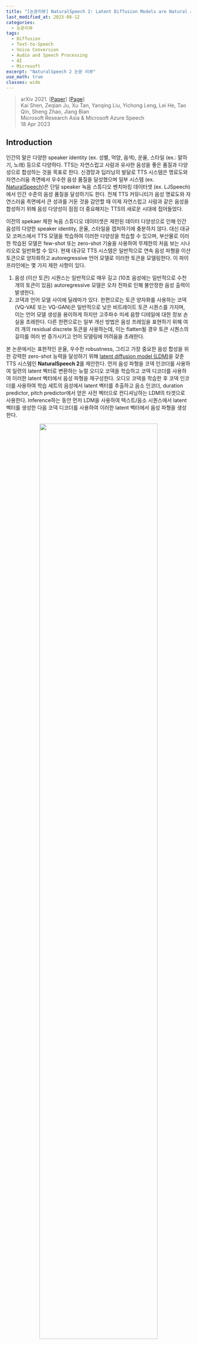 ```yaml
---
title: "[논문리뷰] NaturalSpeech 2: Latent Diffusion Models are Natural and Zero-Shot Speech and Singing Synthesizers"
last_modified_at: 2023-08-12
categories:
  - 논문리뷰
tags:
  - Diffusion
  - Text-to-Speech
  - Voice Conversion
  - Audio and Speech Processing
  - AI
  - Microsoft
excerpt: "NaturalSpeech 2 논문 리뷰"
use_math: true
classes: wide
---
```


> arXiv 2021. [[Paper](https://arxiv.org/abs/2304.09116)] [[Page](https://speechresearch.github.io/naturalspeech2/)]  
> Kai Shen, Zeqian Ju, Xu Tan, Yanqing Liu, Yichong Leng, Lei He, Tao Qin, Sheng Zhao, Jiang Bian  
> Microsoft Research Asia & Microsoft Azure Speech  
> 18 Apr 2023  

## Introduction
인간의 말은 다양한 speaker identity (ex. 성별, 억양, 음색), 운율, 스타일 (ex.: 말하기, 노래) 등으로 다양하다. TTS는 자연스럽고 사람과 유사한 음성을 좋은 품질과 다양성으로 합성하는 것을 목표로 한다. 신경망과 딥러닝의 발달로 TTS 시스템은 명료도와 자연스러움 측면에서 우수한 음성 품질을 달성했으며 일부 시스템 (ex. [NaturalSpeech](https://kimjy99.github.io/논문리뷰/naturalspeech))은 단일 speaker 녹음 스튜디오 벤치마킹 데이터셋 (ex. LJSpeech)에서 인간 수준의 음성 품질을 달성하기도 한다. 전체 TTS 커뮤니티가 음성 명료도와 자연스러움 측면에서 큰 성과를 거둔 것을 감안할 때 이제 자연스럽고 사람과 같은 음성을 합성하기 위해 음성 다양성이 점점 더 중요해지는 TTS의 새로운 시대에 접어들었다.

이전의 spekaer 제한 녹음 스튜디오 데이터셋은 제한된 데이터 다양성으로 인해 인간 음성의 다양한 speaker identity, 운율, 스타일을 캡처하기에 충분하지 않다. 대신 대규모 코퍼스에서 TTS 모델을 학습하여 이러한 다양성을 학습할 수 있으며, 부산물로 이러한 학습된 모델은 few-shot 또는 zero-shot 기술을 사용하여 무제한의 처음 보는 시나리오로 일반화할 수 있다. 현재 대규모 TTS 시스템은 일반적으로 연속 음성 파형을 이산 토큰으로 양자화하고 autoregressive 언어 모델로 이러한 토큰을 모델링한다. 이 파이프라인에는 몇 가지 제한 사항이 있다. 

1. 음성 (이산 토큰) 시퀀스는 일반적으로 매우 길고 (10초 음성에는 일반적으로 수천 개의 토큰이 있음) autoregressive 모델은 오차 전파로 인해 불안정한 음성 출력이 발생한다. 
2. 코덱과 언어 모델 사이에 딜레마가 있다. 한편으로는 토큰 양자화를 사용하는 코덱 (VQ-VAE 또는 VQ-GAN)은 일반적으로 낮은 비트레이트 토큰 시퀀스를 가지며, 이는 언어 모델 생성을 용이하게 하지만 고주파수 미세 음향 디테일에 대한 정보 손실을 초래한다. 다른 한편으로는 일부 개선 방법은 음성 프레임을 표현하기 위해 여러 개의 residual discrete 토큰을 사용하는데, 이는 flatten될 경우 토큰 시퀀스의 길이를 여러 번 증가시키고 언어 모델링에 어려움을 초래한다.

본 논문에서는 표현적인 운율, 우수한 robustness, 그리고 가장 중요한 음성 합성을 위한 강력한 zero-shot 능력을 달성하기 위해 [latent diffusion model (LDM)](https://kimjy99.github.io/논문리뷰/ldm)을 갖춘 TTS 시스템인 **NaturalSpeech 2**를 제안한다. 먼저 음성 파형을 코덱 인코더를 사용하여 일련의 latent 벡터로 변환하는 뉴럴 오디오 코덱을 학습하고 코덱 디코더를 사용하여 이러한 latent 벡터에서 음성 파형을 재구성한다. 오디오 코덱을 학습한 후 코덱 인코더를 사용하여 학습 세트의 음성에서 latent 벡터를 추출하고 음소 인코더, duration predictor, pitch predictor에서 얻은 사전 벡터으로 컨디셔닝하는 LDM의 타겟으로 사용한다. Inference하는 동안 먼저 LDM을 사용하여 텍스트/음소 시퀀스에서 latent 벡터를 생성한 다음 코덱 디코더를 사용하여 이러한 latent 벡터에서 음성 파형을 생성한다.

<center><img src='{{"/assets/img/naturalspeech2/naturalspeech2-table1.webp" | relative_url}}' width="80%"></center>
<br>
NaturalSpeech 2의 일부 디자인 선택은 다음과 같다. (위 표 참조)

- **이산 토큰 대신 연속 벡터**: 뉴럴 코덱의 음성 재구성 품질을 보장하기 위해 이전 연구들은 일반적으로 여러 residual quantizer로 음성을 양자화하였다. 결과적으로, 획득된 이산 토큰 시퀀스는 매우 길고 (예를 들어, 각 음성 프레임에 대해 8개의 residual quantizer를 사용하는 경우 결과로 생성되는 flatten된 토큰 시퀀스는 8배 더 길어짐) 음향 모델 (autoregressive 언어 모델)에 많은 압력을 가한다. 따라서 이산 토큰 대신 연속 벡터를 사용하여 시퀀스 길이를 줄이고 세분화된 음성 재구성을 위한 정보량을 늘릴 수 있다.
- **Autoregressive model 대신 diffusion model**: Diffusion model을 활용하여 non-autoregressive 방식으로 연속 벡터의 복잡한 분포를 학습하고 autoregressive model에서의 오차 전파를 방지한다.
- **In-context learning을 위한 음성 프롬프팅 메커니즘**: Diffusion model이 음성 프롬프트의 특성을 따르고 zero-shot 능력을 향상시키기 위해 diffusion model과 pitch/duration predictor에서 in-context learning을 용이하게 하는 음성 프롬프팅 메커니즘을 설계하였다.

이러한 설계의 이점을 활용하여 NaturalSpeech 2는 이전의 autoregressive model보다 더 안정적이고 robust하며, 2단계 토큰 예측 대신 하나의 음향 모델(diffusion model)만 필요하며 duration/pitch 예측과 non-autoregressive 생성으로 인해 음성을 넘어 (ex. 노래하는 음성) 스타일을 확장할 수 있다.

## NaturalSpeech 2
<center><img src='{{"/assets/img/naturalspeech2/naturalspeech2-fig1.webp" | relative_url}}' width="75%"></center>
<br>
위 그림에서 볼 수 있듯이 NaturalSpeech 2는 뉴럴 오디오 코덱 (인코더, 디코더)과 prior (음소 인코더, duration/pitch predictor)가 있는 diffusion model로 구성된다. 음성 파형은 복잡하고 고차원이기 때문에 재생성 학습의 패러다임에 따라 먼저 오디오 코덱 인코더를 사용하여 음성 파형을 latent 벡터로 변환하고 오디오 코덱 디코더를 사용하여 latent 벡터에서 음성 파형을 재구성한다. 다음으로 diffusion model을 사용하여 텍스트/음소 입력으로 컨디셔닝된 latent 벡터를 예측한다.

### 1. Neural Audio Codec with Continuous Vectors
연속 벡터가 포함된 오디오 코덱은 다음과 같은 몇 가지 이점이 있다. 

1. 연속 벡터는 이산 토큰보다 압축률이 낮고 비트 전송률이 높아 고품질 오디오 재구성을 보장할 수 있다. 
2. Hidden 시퀀스의 길이를 늘리지 않는 이산 양자화에서와 같이 각 오디오 프레임에는 여러 토큰 대신 하나의 벡터만 있다.

<center><img src='{{"/assets/img/naturalspeech2/naturalspeech2-fig2.webp" | relative_url}}' width="95%"></center>
<br>
위 그림에서 볼 수 있듯이 뉴럴 오디오 코덱은 오디오 인코더, residual vector-quantizer (RVQ), 오디오 디코더로 구성된다. 

1. 오디오 인코더는 16KHz 오디오에 대해 총 다운샘플링 속도가 200인 여러 convolution 블록으로 구성된다. 즉, 각 프레임은 12.5ms 음성 세그먼트에 해당한다. 
2. RVQ는 오디오 인코더의 출력을 [SoundStream](https://arxiv.org/abs/2107.03312)을 따라 여러 residual vector로 변환한다. 이러한 residual vector의 합은 diffusion model의 학습 타겟으로 사용되는 양자화된 벡터로 간주된다. 
3. 오디오 디코더는 양자화된 벡터에서 오디오 파형을 생성하는 오디오 인코더의 구조를 반영한다. 

뉴럴 오디오 코덱의 흐름은 다음과 같다.

$$
\begin{aligned}
&\textrm{Audio Encoder}: h = f_\textrm{enc} (x) \\
&\textrm{RVQ}: \{e_j^i\}_{j=1}^R = f_\textrm{rvq} (h^i), \; z^i = \sum_{j=1}^R e_j^i, \; z = \{z^i\}_{i=1}^n \\
&\textrm{Audio Decoder}: x = f_\textrm{dec} (z)
\end{aligned}
$$

여기서 $f_\textrm{enc}$, $f_\textrm{rvq}$, $f_\textrm{dec}$는 오디오 인코더, RVQ, 오디오 디코더를 나타냔다. $x$는 음성 파형이고, $h$는 프레임 길이가 $n$인 오디오 인코더에서 얻은 hidden 시퀀스이고, $z$는 $h$와 동일한 길이를 가진 양자화된 벡터 시퀀스이다. $i$는 음성 프레임의 인덱스, $j$는 residual quantizer의 인덱스, $R$은 residual quantizer의 총 개수, $e_j^i$는 $i$번째 hidden 프레임 $h^i$에서 $j$번째 residual quantizer에 의해 획득된 코드북 ID의 임베딩 벡터이다. 뉴럴 코덱의 학습은 [SoundStream](https://arxiv.org/abs/2107.03312)의 loss function을 따른다.

실제로 연속 벡터를 얻으려면 벡터 양자화가 필요하지 않고 오토인코더 또는 VAE만 필요하다. 그러나 정규화와 효율성을 위해 매우 많은 수의 quantizer와 코드북 토큰이 있는 RVQ를 사용하여 연속 벡터를 근사화한다. 이렇게 하면 두 가지 이점이 있다. 

1. [LDM](https://kimjy99.github.io/논문리뷰/ldm)을 학습할 때 메모리 비용인 연속 벡터를 저장할 필요가 없다. 연속 벡터를 도출하는 데 사용되는 코드북 임베딩과 양자화 토큰 ID만 저장한다. 
2. 연속 벡터를 예측할 때 이러한 양자화 토큰 ID를 기반으로 이산 분류에 regularization loss을 추가할 수 있다.

### 2. Latent Diffusion Model with Non-Autoregressive Generation
Diffusion model을 활용하여 텍스트 시퀀스 $y$로 컨디셔닝된 양자화된 latent 벡터 $z$를 예측한다. 음소 인코더, duration predictor, pitch predictor로 구성된 이전 모델을 활용하여 텍스트 입력을 처리하고 diffusion model의 조건으로 보다 유익한 hidden 벡터 $c$를 제공한다.

#### Diffusion Formulation
Diffusion (forward) process와 denoising (reverse) process를 각각 확률적 미분 방정식(SDE)으로 공식화한다. Forward SDE는 뉴럴 코덱에서 얻은 latent 벡터 $z_0$를 Gaussian noise로 변환한다.

$$
\begin{equation}
dz_t = -\frac{1}{2} \beta_t z_t + \sqrt{\beta_t} dw_t, \quad t \in [0,1]
\end{equation}
$$

여기서 $w_t$는 표준 브라운 운동이고 $\beta_t$는 음이 아닌 noise schedule 함수이다. 그러면 솔루션은 다음과 같다.

$$
\begin{equation}
z_t = \exp (- \frac{1}{2} \int_0^t \beta_s ds) z_0 + \int_0^t \sqrt{\beta_s} \exp (-\frac{1}{2} \int_0^t \beta_u du) dw_s
\end{equation}
$$

Ito 적분의 속성에 의해 $z_0$가 주어졌을 때 $z_t$의 조건부 분포은 가우시안이다. 

$$
\begin{equation}
p(z_t \vert z_0) \sim \mathcal{N}(\rho (z_0, t), \Sigma_t) \\
\textrm{where} \quad \rho (z_0, t) = \exp (- \frac{1}{2} \int_0^t \beta_s ds) z_0, \quad \Sigma_t = I - \exp (- \int_0^t \beta_s ds)
\end{equation}
$$

Reverse SDE는 다음과 같은 프로세스를 통해 Gaussian noise를 데이터 $z_0$로 다시 변환한다.

$$
\begin{equation}
dz_t = - (\frac{1}{2} z_t + \nabla p_t (z_t)) \beta_t dt + \sqrt{\beta_t} d \tilde{w}_t, \quad t \in [0, 1]
\end{equation}
$$

여기서 $\tilde{w}$는 역시간 브라운 운동이다. 또한 reverse process에서 상미분 방정식(ODE)을 고려할 수 있다.

$$
\begin{equation}
dz_t = - (\frac{1}{2} z_t + \nabla p_t (z_t)) \beta_t dt, \quad t \in [0, 1]
\end{equation}
$$

신경망 $s_\theta$를 학습시켜 score $\nabla \log p_t (z_t)$를 추정한 다음 Gaussian noise $z_1 \sim \mathcal{N} (0, 1)$에서 시작하여 SDE 또는 ODE를 수치적으로 풀어 데이터 $z_0$를 샘플링할 수 있다. 신경망 $s_\theta (z_t, t, c)$는 현재 noisy 벡터 $z_t$, timestep $t$, 조건 정보 $c$를 취하는 WaveNet을 기반으로 한다. $s_\theta$는 score 대신 데이터 $$\hat{z}_0$$를 예측하여 음성 품질이 더 나은 결과를 얻었다. 따라서 $$\hat{z}_0 = s_\theta (z_t, t, c)$$이다. Diffusion model 학습을 위한 loss function은 다음과 같다.

$$
\begin{aligned}
\mathcal{L}_\textrm{diff} = \mathbb{E}_{z_0, t} [ & \|\hat{z}_0 - z_0 \|_2^2 \\
+ \;& \| \Sigma_t^{-1} (\rho (\hat{z}_0, t) - z_t) - \nabla \log p_t (z_t) \|_2^2 \\
+ \;& \lambda_\textrm{ce-rvq} \mathcal{L}_\textrm{ce-rvq}]
\end{aligned}
$$

여기서 첫 번째 항은 데이터 loss이다. 두 번째 항은 score loss이며 예측 score는 $$\Sigma_t^{-1} (\rho(\hat{z}_0, t) − z_t)$$로 계산되며 inference에서 역 샘플링에도 사용된다. 세 번째 항 $$\mathcal{L}_\textrm{ce-rvq}$$는 RVQ에 기반한 새로운 cross-entropy (CE) loss이다. 특히, 각 residual quantizer $j \in [1, R]$에 대해 먼저 residual vector $$\hat{z}_0 − \sum_{i=1}^{j-1} e_i$$를 얻는다. 여기서 $e_i$는 $i$번째 residual quantizer의 ground-truth 양자화된 임베딩이다. 그런 다음 각 코드북이 quantizer $j$에 임베딩된 residual vector 사이의 L2 거리를 계산하고 softmax 함수로 확률 분포를 구한 다음 ground-truth 양자화된 임베딩의 ID $e_j$와 이 확률 분포 사이의 cross-entropy loss를 계산한다. $$\mathcal{L}_\textrm{ce-rvq}$$는 모든 $R$개의 residual quantizer에서 cross-entropy loss의 평균이고 $\lambda_\textrm{ce-rvq}$는 학습 중에 0.1로 설정된다.

#### Prior Model: Phoneme Encoder and Duration/Pitch Predictor
음소 인코더는 표준 feed-forward network가 convolution network로 수정되어 음소 시퀀스의 로컬 의존성을 캡처하는 여러 Transformer 블록으로 구성된다. Duration과 pitch 예측 변수는 모두 여러 convolution 블록과 동일한 모델 구조를 공유하지만 모델 파라미터는 다르다. L1 duration loss $$\mathcal{L}_\textrm{dur}$$와 pitch loss $$\mathcal{L}_\textrm{pitch}$$와 함께 duration과 pitch 예측 변수를 학습하기 위한 목적 함수로 ground-truth duration과 pitch 정보가 사용된다. 학습 시 ground-truth duration을 사용하여 음소 인코더에서 hidden 시퀀스를 확장하여 프레임 레벨의 hidden 시퀀스를 얻은 다음 프레임 레벨의 hidden 시퀀스에 ground-truth pitch 정보를 추가하여 최종 조건 정보 $c$를 얻는다. Inference하는 동안 해당 duration과 pitch가 사용된다.

Diffusion model의 총 loss function은 다음과 같다.

$$
\begin{equation}
\mathcal{L} = \mathcal{L}_\textrm{diff} + \mathcal{L}_\textrm{dur} + \mathcal{L}_\textrm{pitch}
\end{equation}
$$

### 3. Speech Prompting for In-Context Learning
더 나은 zero-shot 생성을 위한 in-context learning을 용이하게 하기 위해 음성 프롬프트의 다양한 정보(ex. speaker ID)를 따르도록 duration/pitch predictor와 diffusion model을 장려하는 음성 프롬프팅 메커니즘을 설계하였다. 음성 latent 시퀀스 $z$의 경우 음성 프롬프트로 프레임 인덱스가 $u$에서 $v$인 세그먼트 $z^{u:v}$를 무작위로 잘라내고 나머지 음성 세그먼트 $z^{1:u}$와 $z^{v:n}$을 concat하여 diffusion model의 학습 타겟으로 새 시퀀스 $z^{\ u:v}%$를 형성한다. 

<center><img src='{{"/assets/img/naturalspeech2/naturalspeech2-fig3.webp" | relative_url}}' width="80%"></center>
<br>
위 그림과 같이 Transformer 기반 프롬프트 인코더를 사용하여 음성 프롬프트 $z^{u:v}$ (그림에서 $z^p$)를 처리하여 hidden 시퀀스를 얻는다. 이 hidden 시퀀스를 프롬프트로 활용하기 위해 duration/pitch 예측 변수와 diffusion model에 대한 두 가지 다른 전략이 있다. 

1. Duration과 pitch 예측 변수의 경우 query는 convolution layer의 hidden 시퀀스이고 key와 value는 프롬프트 인코더의 hidden 시퀀스인 convolution layer에 Q-K-V attention layer를 삽입한다. 
2. Diffusion model의 경우, diffusion model에 너무 많은 디테일을 노출하고 생성에 해를 끼칠 수 있는 프롬프트 인코더의 hidden 시퀀스에 직접 attend하는 대신 두 개의 attention block을 설계한다. 첫 번째 attention block에서 임의로 초기화된 $m$개의 임베딩을 query 시퀀스로 사용하여 프롬프트 hidden 시퀀스에 attend하고 attention 결과로 길이 $m$의 hidden 시퀀스를 얻는다. 두 번째 attention block에서는 WaveNet 레이어의 hidden 시퀀스를 query로 활용하고 길이 $m$의 attention 결과를 key와 value로 활용한다. 두 번째 attention block의 attention 결과를 FiLM 레이어의 조건부 정보로 사용하여 diffusion model에서 WaveNet의 hidden 시퀀스에 대한 affine transform을 수행한다. 

### 4. Connection to NaturalSpeech
NaturalSpeech 2는 [NaturalSpeech](https://kimjy99.github.io/논문리뷰/naturalspeech) 시리즈의 고급 버전이다. 이전 버전인 NaturalSpeech와 비교하여 NaturalSpeech 2는 다음과 같은 연결점과 차이점이 있다. 

1. 목표: NaturalSpeech 1과 2 모두 자연스러운 음성 합성을 목표로 하지만 초점이 다르다. NaturalSpeech는 사람이 녹음한 것과 동등한 음성을 합성하고 단일 speaker 녹음 스튜디오 데이터셋 (ex. LJSpeech)만 처리하여 음성 품질에 중점을 둔다. NaturalSpeech 2는 대규모, multi-speaker, wild 데이터셋를 기반으로 zero-shot 합성 능력을 탐색하여 음성 다양성에 중점을 둔다. 
2. 아키텍처: NaturalSpeech 2는 파형 재구성을 위한 인코더, 디코더와 이전 모듈 (음소 인코더, duration/pitch predictor)과 같은 NaturalSpeech의 기본 구성 요소를 유지한다. 그러나 대규모 음성 데이터셋에서 복잡하고 다양한 데이터 분포를 캡처하기 위해 모델링 능력을 높이기 위한 diffusion model, 재구성 품질과 예측 난이도를 절충하기 위해 latent 벡터를 정규화하는 RVQ, zero-shot 능력을 가능하게 하는 음성 프롬프팅 메커니즘을 활용한다.

## Experiments
- 데이터셋: Multilingual LibriSpeech (MLS) (16kHz)
- 모델 구성
  - 음소 인코더: 6-layer Transformer
    - attention head 개수: 8
    - 임베딩 차원: 512
    - 1D convolution filter size: 2048
    - convolution 1D kernel size: 9
    - dropout: 0.1
  - pitch/duration predictor
    - 30-layer 1D convolution (ReLU, layer normalization)
    - Q-K-V attention layer 10개 (attention head 8개, 512 hidden 차원)
    - 1D convolution layer 3개마다 attention layer 1개
    - dropout: 0.5
  - 음성 프롬프트 인코더: 6-layer Transformer (음소 인코더와 동일)
  - 프롬프팅 메커니즘: 토큰 수 $m$ = 32, hidden 차원 = 512
  - diffusion model: WaveNet 레이어 40개
    - 1D dilated convolution layer (kernel size = 3, filter size = 1024, dilation size = 2)
    - WaveNet 레이어 3개마다 FiLM layer 배치
    - hidden size: 512
    - dropout: 0.2
- 학습
  - 오디오 코덱
    - NVIDIA TESLA V100 16GB GPU 8개
    - batch size: GPU당 오디오 200개 (44만 step)
    - optimizer: Adam
    - learning rate: $2 \times 10^{-4}$
  - diffusion model
    - NVIDIA TESLA V100 32GB GPU 16개
    - batch size: GPU당 latent 벡터의 6천 프레임 (30만 step)
    - optimizer: AdamW
    - learning rate: $5 \times 10^{-4}$ (warmup 3.2만 step, inverse square root learning schedule)
- Inference
  - temperature $\tau = 1.2^2$를 사용하여 $z_T$를 $\mathcal{N} (0, \tau^{-1} I)$에서 샘플링
  - 생성 품질과 생성 속도 사이의 균형을 위해 Euler ODE solver를 채택 (diffusion step = 150)

### 1. Generation Quality
다음은 LibriSpeech와 VCTK에 대한 CMOS 결과이다.

<center><img src='{{"/assets/img/naturalspeech2/naturalspeech2-table3.webp" | relative_url}}' width="36%"></center>

### 2. Generation Similarity
다음은 pitch와 duration의 평균(Mean), 표준 편차(Std), 왜도(Skew), 첨도(Kurt) 차이 측면에서 합성 음성과 프롬프트 음성 간의 운율 유사성을 비교한 표이다. 

<center><img src='{{"/assets/img/naturalspeech2/naturalspeech2-table4.webp" | relative_url}}' width="70%"></center>
<br>
다음은 LibriSpeech와 VCTK에서의 SMOS이다.

<center><img src='{{"/assets/img/naturalspeech2/naturalspeech2-table5.webp" | relative_url}}' width="36%"></center>

### 3. Robustness
다음은 LibriSpeech와 VCTK에서의 단어 오차율 (WER)이다.

<center><img src='{{"/assets/img/naturalspeech2/naturalspeech2-table6.webp" | relative_url}}' width="36%"></center>
<br>
다음은 50개의 특정 어려운 문장에서 다른 autoregressive (AR) / non-autoregressive (NAR) 모델들과 비교한 표이다.

<center><img src='{{"/assets/img/naturalspeech2/naturalspeech2-table7.webp" | relative_url}}' width="70%"></center>

### 4. Comparison with Other TTS Systems
다음은 SMOS와 CMOS를 VALL-E와 비교한 표이다.

<center><img src='{{"/assets/img/naturalspeech2/naturalspeech2-table8.webp" | relative_url}}' width="31%"></center>

### 5. Ablation Study
다음은 ablation study 결과이다.

<center><img src='{{"/assets/img/naturalspeech2/naturalspeech2-table9.webp" | relative_url}}' width="80%"></center>
<br>
다음은 pitch와 duration의 평균(Mean), 표준 편차(Std), 왜도(Skew), 첨도(Kurt) 차이 측면에서 다양한 길이의 합성 음성과 프롬프트 음성 간의 NaturalSpeech 2 운율 유사성을 비교한 표이다. 

<center><img src='{{"/assets/img/naturalspeech2/naturalspeech2-table10.webp" | relative_url}}' width="69%"></center>

### 6. Zero-Shot Singing Synthesis
저자들은 노래 데이터 수집을 위해 웹에서 여러 노래하는 목소리와 짝을 이룬 가사를 크롤링하였다. 노래 데이터 전처리를 위해 음성 처리 모델을 활용하여 노래에서 반주를 제거하고 ASR 모델을 사용하여 정렬이 어긋난 샘플을 필터링한다. 그런 다음 데이터셋은 음성 데이터와 동일한 프로세스를 사용하여 구성되며 궁극적으로 약 30시간의 노래 데이터를 포함한다. 데이터셋은 업샘플링되고 음성 데이터와 혼합된다.

음성과 노래 데이터를 함께 사용하여 $5 \times 10^{-5}$의 learning rate로 NaturalSpeech 2를 학습시킨다. 더 나은 결과를 위해 diffusion step을 1000으로 설정한다. 노래하는 목소리를 합성하기 위해 노래를 부르는 다른 목소리의 ground-truth pitch와 duration를 사용하고 다른 노래 프롬프트를 사용하여 다른 가수 음색으로 노래하는 목소리를 생성한다. NaturalSpeech 2는 음성을 프롬프트로 사용하여 새로운 노래 음성을 생성할 수 있다.

### 7. Extension to Voice Conversion
Zero-shot TTS와 노래 합성 외에도 NaturalSpeech 2는 프롬프트 오디오 $z_\textrm{prompt}$의 음성을 사용하여 소스 오디오 $z_\textrm{source}$를 타겟 오디오 $z_\textrm{target}$으로 변환하는 것을 목표로 하는 zero-shot 음성 변환도 지원한다. 먼저 source-aware diffusion process를 사용하여 소스 오디오 $z_\textrm{source}$를 유익한 Gaussian noise $z_1$로 변환하고 다음과 같이 target-aware denoising process를 사용하여 타겟 오디오 $z_\textrm{target}$을 생성한다.

#### Source-Aware Diffusion Process
음성 변환에서 생성 프로세스를 용이하게 하기 위해 타겟 오디오에 대한 소스 오디오에서 필요한 정보를 제공하는 것이 도움이 된다. 따라서 일부 Gaussian noise로 소스 오디오를 직접 diffuse시키는 대신 소스 오디오의 일부 정보를 여전히 유지하는 시작점으로 소스 오디오를 diffuse한다. 특히 Diffusion Autoencoder의 확률적 인코딩 프로세스에서 영감을 받아 다음과 같이 $z_\textrm{source}$에서 시작점 $z_1$을 얻는다.

$$
\begin{equation}
z_1 = z_0 + \int_0^1 - \frac{1}{2} (z_t + \Sigma_t^{-1} (\rho (\hat{s}_\theta (z_t, t, c), t) - z_t)) \beta_t dt
\end{equation}
$$

여기서 $\Sigma_t^{-1} (\rho (\hat{s}_\theta (z_t, t, c), t) - z_t)$는 $t$에서의 예측 score이다. 이 프로세스는 denoising process에서 ODE의 역으로 생각할 수 있다.

#### Target-Aware Denoising Process
임의의 Gaussian noise에서 시작하는 TTS와 달리 음성 변환의 denoising process는 source-aware diffusion process에서 얻은 $z_1$부터 시작한다. TTS에서와 같이 표준 denoising process를 실행하여 $c$와 프롬프트 오디오 $z_\textrm{prompt}$로 컨디셔닝된 최종 타겟 오디오 $z_\textrm{target}$을 얻는다. 여기서 $c$는 소스 오디오의 음소 및 duration 시퀀스와 예측된 pitch 시퀀스에서 가져온다.

결과적으로 NaturalSpeech 2는 소스 음성과 유사한 운율을 나타내는 음성을 생성하는 동시에 프롬프트에서 지정한 음색을 복제할 수 있다.

### 8. Extension to Speech Enhancement
NaturalSpeech 2는 음성 변환의 확장과 유사한 음성 향상으로 확장될 수 있다. 이 세팅에서는 배경 소음을 포함하는 소스 오디오 $$z'_\textrm{source}$$, source-aware diffusion process를 위한 배경 소음이 있는 프롬프트 $$z'_\textrm{prompt}$$, target-aware denoising process를 위한 배경 소음이 있는 프롬프트 $z_\textrm{prompt}$가 있다고 가정한다. $$z'_\textrm{source}$$와 $$z'_\textrm{prompt}$$는 동일한 배경 소음을 가진다. 

배경 소음을 제거하기 위해 먼저 $$z'_\textrm{source}$$와 $$z'_\textrm{prompt}$$에 의한 source-aware diffusion process를 적용하고 $z_1$을 얻는다. 이 절차에서는 소스 오디오의 duration과 pitch를 활용한. 그런 다음, target-aware denoising process를 실행하여 $z_1$의 깨끗한 오디오와 깨끗한 프롬프트 $z_\textrm{prompt}$를 얻는다. 특히 이 절차에서는 소스 오디오의 음소 시퀀스, duration 시퀀스, pitch 시퀀스를 사용한다. 그 결과, NaturalSpeech 2는 배경 소음을 효과적으로 제거하는 동시에 운율 및 음색과 같은 중요한 측면을 보존할 수 있다.